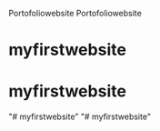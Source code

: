 Portofoliowebsite
Portofoliowebsite
# myfirstwebsite
# myfirstwebsite
"# myfirstwebsite" 
"# myfirstwebsite" 
